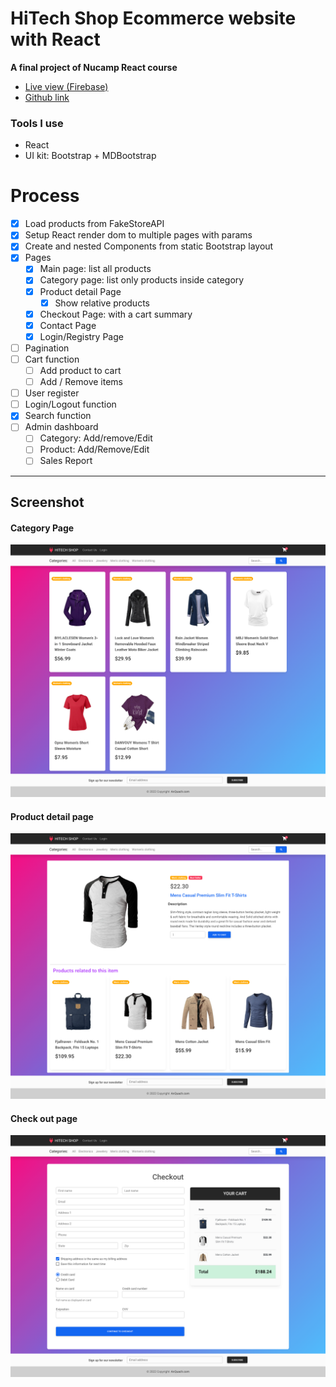 # HiTech Shop Ecommerce website with React

**A final project of Nucamp React course**

-   [Live view (Firebase)](https://hitech-react-shop.web.app/)
-   [Github link](https://github.com/quachan888/hitech-shop-react)

### Tools I use

-   React
-   UI kit: Bootstrap + MDBootstrap

# Process

-   [x] Load products from FakeStoreAPI
-   [x] Setup React render dom to multiple pages with params
-   [x] Create and nested Components from static Bootstrap layout
-   [x] Pages
    -   [x] Main page: list all products
    -   [x] Category page: list only products inside category
    -   [x] Product detail Page
        -   [x] Show relative products
    -   [x] Checkout Page: with a cart summary
    -   [x] Contact Page
    -   [x] Login/Registry Page
-   [ ] Pagination
-   [ ] Cart function
    -   [ ] Add product to cart
    -   [ ] Add / Remove items
-   [ ] User register
-   [ ] Login/Logout function
-   [x] Search function
-   [ ] Admin dashboard
    -   [ ] Category: Add/remove/Edit
    -   [ ] Product: Add/Remove/Edit
    -   [ ] Sales Report

---

## Screenshot

#### Category Page

![alt text](https://github.com/quachan888/hitech-shop-react/blob/main/screenshots/screenshot-cat.png?raw=true)

#### Product detail page

![alt text](https://github.com/quachan888/hitech-shop-react/blob/main/screenshots/screenshot-detail.png?raw=true)

#### Check out page

![alt text](https://github.com/quachan888/hitech-shop-react/blob/main/screenshots/screenshot-checkout.png?raw=true)
